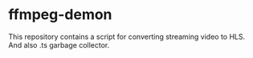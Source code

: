 # ffmpeg-demon

This repository contains a script for converting streaming video to HLS.<br>
And also .ts garbage collector. 
